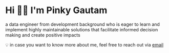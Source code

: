 # Hi 👋🏻 I'm Pinky Gautam

a data engineer from development background who is eager to learn and implement highly maintainable solutions that facilitate informed decision making and create positive impacts

💡 in case you want to know more about me, feel free to reach out via [email](mailto:pinky.gtm@outlook.com)
